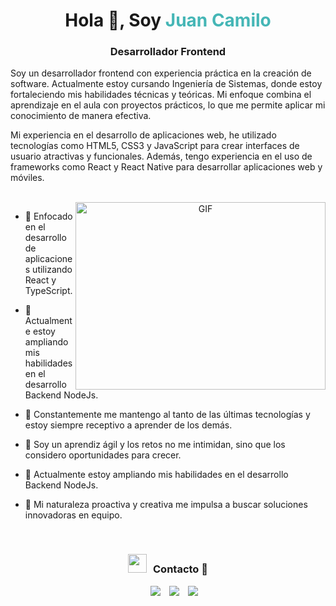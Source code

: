 <h1 align="center">Hola 👋, Soy <span style="color: #45B6B6">
Juan Camilo</span></h1>
<h3 align="center">Desarrollador Frontend</h3>

<p>
Soy un desarrollador frontend con experiencia práctica en la creación de software. Actualmente estoy cursando Ingeniería de Sistemas, donde estoy fortaleciendo mis habilidades técnicas y teóricas. Mi enfoque combina el aprendizaje en el aula con proyectos prácticos, lo que me permite aplicar mi conocimiento de manera efectiva.

Mi experiencia en el desarrollo de aplicaciones web, he utilizado tecnologías como HTML5, CSS3 y JavaScript para crear interfaces de usuario atractivas y funcionales. Además, tengo experiencia en el uso de frameworks como React y React Native para desarrollar aplicaciones web y móviles.

</p>

<br/>

<a target="_blank" align="center">
  <img align="right" top="500" height="300" width="400" alt="GIF" src="https://media.giphy.com/media/SWoSkN6DxTszqIKEqv/giphy.gif">
</a>

- 🌱 Enfocado en el desarrollo de aplicaciones utilizando React y TypeScript.

- 🤝 Actualmente estoy ampliando mis habilidades en el desarrollo Backend NodeJs.

- 🔭 Constantemente me mantengo al tanto de las últimas tecnologías y estoy siempre receptivo a aprender de los demás.

- 🌱 Soy un aprendiz ágil y los retos no me intimidan, sino que los considero oportunidades para crecer.

- 🤝 Actualmente estoy ampliando mis habilidades en el desarrollo Backend NodeJs.

- 🌱 Mi naturaleza proactiva y creativa me impulsa a buscar soluciones innovadoras en equipo.

<br/>
<h3 align="center" > <img src="https://media.giphy.com/media/iY8CRBdQXODJSCERIr/giphy.gif" width="30" height="30" style="margin-right: 10px;">Contacto 🤝 </h3>

<p align="center">

 <div align="center"  class="icons-social" style="margin-left: 10px;">
        <a style="margin-left: 10px;"  target="_blank" href="www.linkedin.com/in/
juan-camilo-rojas-díaz-a42384231
">
			<img src="https://img.icons8.com/doodle/40/000000/linkedin--v2.png"></a>
        <a style="margin-left: 10px;" target="_blank" href="https://github.com/JuanCam1">
		<img src="https://img.icons8.com/doodle/40/000000/github--v1.png"></a>
	   <a style="margin-left: 10px;" target="_blank" href="https://x.com/juancamilor576?t=W7lAkZiXasRkyiRMp_a26Q&s=09">
			<img src="https://img.icons8.com/doodle/1x/twitter-squared--v2.png" ></a>
		</div>
</p>


